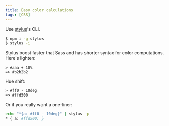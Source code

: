 ```yaml
---
title: Easy color calculations
tags: [CSS]
---
```


Use [stylus]'s CLI.

```sh
$ npm i -g stylus
$ stylus -i
```

Stylus boost faster that Sass and has shorter syntax for color computations. Here's lighten:

```
> #aaa + 10%
=> #b2b2b2
```

Hue shift:

```
> #ff0 - 10deg
=> #ffd500
```

Or if you really want a one-liner:

```sh
echo "*{a: #ff0 - 10deg}" | stylus -p
* { a: #ffd500; }
```

[stylus]: http://learnboost.github.io/stylus
